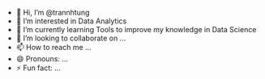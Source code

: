 - 👋 Hi, I’m @trannhtung
- 👀 I’m interested in Data Analytics
- 🌱 I’m currently learning Tools to improve my knowledge in Data Science
- 💞️ I’m looking to collaborate on ...
- 📫 How to reach me ...
- 😄 Pronouns: ...
- ⚡ Fun fact: ...

<!---
trannhtung/trannhtung is a ✨ special ✨ repository because its `README.md` (this file) appears on your GitHub profile.
You can click the Preview link to take a look at your changes.
--->
